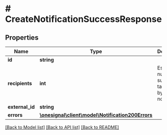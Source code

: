 # # CreateNotificationSuccessResponse

## Properties

Name | Type | Description | Notes
------------ | ------------- | ------------- | -------------
**id** | **string** |  | [optional]
**recipients** | **int** | Estimated number of subscribers targetted by notification. | [optional]
**external_id** | **string** |  | [optional]
**errors** | [**\onesignal\client\model\Notification200Errors**](Notification200Errors.md) |  | [optional]

[[Back to Model list]](../../README.md#models) [[Back to API list]](../../README.md#endpoints) [[Back to README]](../../README.md)
